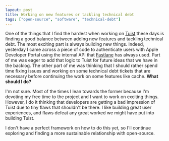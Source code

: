 ```yaml
---
layout: post
title: Working on new features or tackling technical debt
tags: ["open-source", "software", "technical-debt"]
---
```


One of the things that I find the hardest when working on [Tuist](https://tuist.io) these days is finding a good balance between adding new features and tackling technical debt.
The most exciting part is always building new things.
Indeed,
yesterday I came across a piece of code to authenticate users with Apple Developer Portal using the internal API that [Fastlane](https://fastlane.tools) has always used.
Part of me was eager to add that logic to Tuist for future ideas that we have in the backlog.
The other part of me was thinking that I should rather spend time fixing issues and working on some technical debt tickets that are necessary before continuing the work on some features like cache. **What should I do?**

I'm not sure.
Most of the times I lean towards the former because I'm devoting my free time to the project and I want to work on exciting things.
However,
I do it thinking that developers are getting a bad impression of Tuist due to tiny flaws that shouldn't be there.
I like building great user experiences, and flaws defeat any great worked we might have put into building Tuist.

I don't have a perfect framework on how to do this yet,
so I'll continue exploring and finding a more sustainable relationship with open-source.
